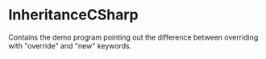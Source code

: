 # InheritanceCSharp
Contains the demo program pointing out the difference between overriding with "override" and "new" keywords.
